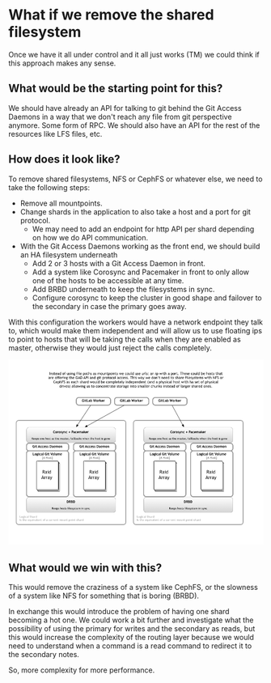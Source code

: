 # What if we remove the shared filesystem

Once we have it all under control and it all just works (TM) we could think if this approach makes any sense.

## What would be the starting point for this?

We should have already an API for talking to git behind the Git Access Daemons in a way that we don't reach any file from git perspective anymore. Some form of RPC.
We should also have an API for the rest of the resources like LFS files, etc.

## How does it look like?

To remove shared filesystems, NFS or CephFS or whatever else, we need to take the following steps:

* Remove all mountpoints.
* Change shards in the application to also take a host and a port for git protocol.
  * We may need to add an endpoint for http API per shard depending on how we do API communication.
* With the Git Access Daemons working as the front end, we should build an HA filesystem underneath
  * Add 2 or 3 hosts with a Git Access Daemon in front.
  * Add a system like Corosync and Pacemaker in front to only allow one of the hosts to be accessible at any time.
  * Add BRBD underneath to keep the filesystems in sync.
  * Configure corosync to keep the cluster in good shape and failover to the secondary in case the primary goes away.

With this configuration the workers would have a network endpoint they talk to, which would make them independent and will allow us to use floating ips to point to hosts that will be taking the calls when they are enabled as master, otherwise they would just reject the calls completely.

![How shards could just keep growing](design/what-if/we-remove-shared-filesystems.png)

## What would we win with this?

This would remove the craziness of a system like CephFS, or the slowness of a system like NFS for something that is boring (BRBD).

In exchange this would introduce the problem of having one shard becoming a hot one. We could work a bit further and investigate what the possibility of using the primary for writes and the secondary as reads, but this would increase the complexity of the routing layer because we would need to understand when a command is a read command to redirect it to the secondary notes.

So, more complexity for more performance.
